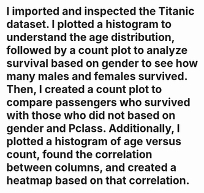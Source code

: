 # I imported and inspected the Titanic dataset. I plotted a histogram to understand the age distribution, followed by a count plot to analyze survival based on gender to see how many males and females survived. Then, I created a count plot to compare passengers who survived with those who did not based on gender and Pclass. Additionally, I plotted a histogram of age versus count, found the correlation between columns, and created a heatmap based on that correlation.

